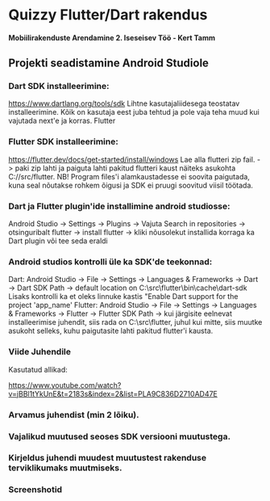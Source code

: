 # Quizzy Flutter/Dart rakendus

#### Mobiilirakenduste Arendamine 2. Iseseisev Töö - Kert Tamm

## Projekti seadistamine Android Studiole

### Dart SDK installeerimine:
https://www.dartlang.org/tools/sdk
Lihtne kasutajaliidesega teostatav installeerimine. Kõik on kasutaja eest juba tehtud ja pole vaja teha muud kui vajutada next'e ja korras.
Flutter

### Flutter SDK installeerimine:
https://flutter.dev/docs/get-started/install/windows
Lae alla flutteri zip fail. -> paki zip lahti ja paiguta lahti pakitud flutteri kaust näiteks asukohta C://src/flutter. 
NB! Program files'i alamkaustadesse ei soovita paigutada, kuna seal nõutakse rohkem õigusi ja SDK ei pruugi soovitud viisil töötada.

### Dart ja Flutter plugin'ide installimine android studiosse:
Android Studio -> Settings -> Plugins -> Vajuta Search in repositories -> otsinguribalt flutter -> install flutter -> kliki nõusolekut installida korraga ka Dart plugin või tee seda eraldi

### Android studios kontrolli üle ka SDK'de teekonnad:
Dart:
Android Studio -> File -> Settings -> Languages & Frameworks -> Dart -> Dart SDK Path -> default location on C:\src\flutter\bin\cache\dart-sdk
Lisaks kontrolli ka et oleks linnuke kastis "Enable Dart support for the project 'app_name'
Flutter:
Android Studio -> File -> Settings -> Languages & Frameworks -> Flutter -> Flutter SDK Path -> kui järgisite eelnevat installeerimise juhendit, siis rada on C:\src\flutter, juhul kui mitte, siis muutke asukoht selleks, kuhu paigutasite lahti pakitud flutter'i kausta.

### Viide Juhendile
Kasutatud allikad: 

https://www.youtube.com/watch?v=jBBl1tYkUnE&t=2183s&index=2&list=PLA9C836D2710AD47E

### Arvamus juhendist (min 2 lõiku).

### Vajalikud muutused seoses SDK versiooni muutustega.

### Kirjeldus juhendi muudest muutustest rakenduse terviklikumaks muutmiseks.

### Screenshotid
